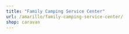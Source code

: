 ```yaml
---
title: "Family Camping Service Center"
url: /amarillo/family-camping-service-center/
shop: caravan
---
```

